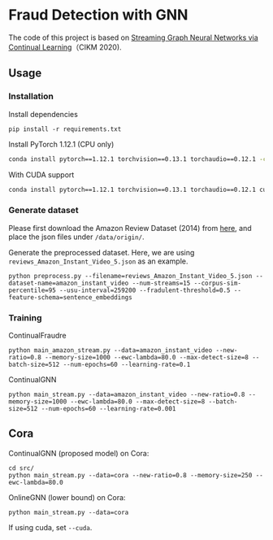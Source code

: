 # Fraud Detection with GNN

The code of this project is based on [Streaming Graph Neural Networks via Continual Learning](https://dl.acm.org/doi/abs/10.1145/3340531.3411963)（CIKM 2020).

## Usage 

### Installation
Install dependencies
```
pip install -r requirements.txt
```

Install PyTorch 1.12.1 (CPU only)
```bash
conda install pytorch==1.12.1 torchvision==0.13.1 torchaudio==0.12.1 -c pytorch
```

With CUDA support
```bash
conda install pytorch==1.12.1 torchvision==0.13.1 torchaudio==0.12.1 cudatoolkit=11.6 -c pytorch -c conda-forge
```

### Generate dataset
Please first download the Amazon Review Dataset (2014) from [here](http://jmcauley.ucsd.edu/data/amazon/index_2014.html), and place the json files under `/data/origin/`.

Generate the preprocessed dataset. Here, we are using `reviews_Amazon_Instant_Video_5.json` as an example.
```
python preprocess.py --filename=reviews_Amazon_Instant_Video_5.json --dataset-name=amazon_instant_video --num-streams=15 --corpus-sim-percentile=95 --usu-interval=259200 --fradulent-threshold=0.5 --feature-schema=sentence_embeddings
```

### Training

ContinualFraudre
```
python main_amazon_stream.py --data=amazon_instant_video --new-ratio=0.8 --memory-size=1000 --ewc-lambda=80.0 --max-detect-size=8 --batch-size=512 --num-epochs=60 --learning-rate=0.1
```

ContinualGNN
```
python main_stream.py --data=amazon_instant_video --new-ratio=0.8 --memory-size=1000 --ewc-lambda=80.0 --max-detect-size=8 --batch-size=512 --num-epochs=60 --learning-rate=0.001
```

## Cora

ContinualGNN (proposed model) on Cora:
```
cd src/
python main_stream.py --data=cora --new-ratio=0.8 --memory-size=250 --ewc-lambda=80.0 
```
OnlineGNN (lower bound) on Cora:
```
python main_stream.py --data=cora
```

If using cuda, set `--cuda`.